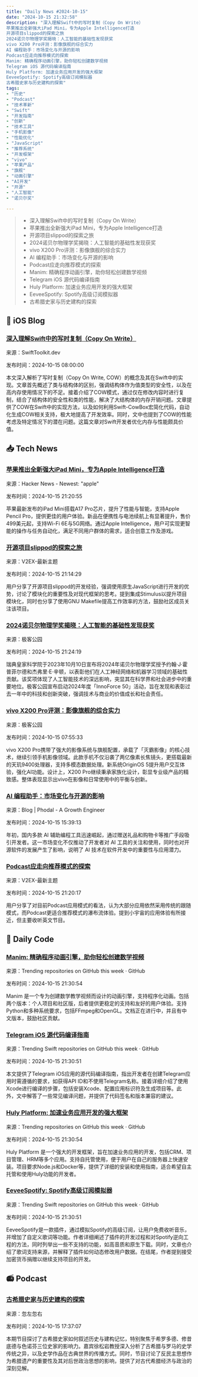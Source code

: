 ```yaml
---
title: "Daily News #2024-10-15"
date: "2024-10-15 21:32:58"
description: "深入理解Swift中的写时复制（Copy On Write）
苹果推出全新强大iPad Mini，专为Apple Intelligence打造
开源项目slippod的探索之旅
2024诺贝尔物理学奖揭晓：人工智能的基础性发现获奖
vivo X200 Pro评测：影像旗舰的综合实力
AI 编程助手：市场变化与开源的影响
Podcast应走向推荐模式的探索
Manim: 精确程序动画引擎，助你轻松创建数学视频
Telegram iOS 源代码编译指南
Huly Platform: 加速业务应用开发的强大框架
EeveeSpotify: Spotify高级订阅模拟器
古希腊史家与历史建构的探索"
tags: 
- "历史"
- "Podcast"
- "技术革新"
- "Swift"
- "开发指南"
- "创新"
- "技术工具"
- "手机影像"
- "性能优化"
- "JavaScript"
- "推荐系统"
- "开发框架"
- "vivo"
- "苹果产品"
- "旗舰"
- "动画引擎"
- "AI开发"
- "开源"
- "人工智能"
- "诺贝尔奖"

---
```


> - 深入理解Swift中的写时复制（Copy On Write）
> - 苹果推出全新强大iPad Mini，专为Apple Intelligence打造
> - 开源项目slippod的探索之旅
> - 2024诺贝尔物理学奖揭晓：人工智能的基础性发现获奖
> - vivo X200 Pro评测：影像旗舰的综合实力
> - AI 编程助手：市场变化与开源的影响
> - Podcast应走向推荐模式的探索
> - Manim: 精确程序动画引擎，助你轻松创建数学视频
> - Telegram iOS 源代码编译指南
> - Huly Platform: 加速业务应用开发的强大框架
> - EeveeSpotify: Spotify高级订阅模拟器
> - 古希腊史家与历史建构的探索

## 🍎 iOS Blog

### [深入理解Swift中的写时复制（Copy On Write）](https://swifttoolkit.dev/posts/copy-on-write-cowbox)

来源：SwiftToolkit.dev

发布时间：2024-10-15 08:00:00

本文深入解析了写时复制（Copy On Write, COW）的概念及其在Swift中的实现。文章首先概述了类与结构体的区别，强调结构体作为值类型的安全性，以及在高内存使用情况下的不足。接着介绍了COW模式，通过仅在修改内容时进行复制，结合了结构体的安全性和类的性能，解决了大结构体的内存开销问题。文章提供了COW在Swift中的实现方法，以及如何利用Swift-CowBox宏简化代码，自动化生成COW相关支持，极大地提高了开发效率。同时，文中也提到了COW的性能考虑及特定情况下的潜在问题。这篇文章对Swift开发者优化内存与性能颇具价值。

## 📥 Tech News

### [苹果推出全新强大iPad Mini，专为Apple Intelligence打造](https://www.apple.com/newsroom/2024/10/apple-introduces-powerful-new-ipad-mini-built-for-apple-intelligence/)

来源：Hacker News - Newest: "apple"

发布时间：2024-10-15 21:20:55

苹果最新发布的iPad Mini搭载A17 Pro芯片，提升了性能与智能，支持Apple Pencil Pro，提供更佳的用户体验。新品在便携性与电池续航上有显著提升，售价499美元起，支持Wi-Fi 6E与5G网络。通过Apple Intelligence，用户可实现更智能的操作与任务自动化，满足不同用户群体的需求，适合创意工作及游戏。

### [开源项目slippod的探索之旅](https://www.v2ex.com/t/1080597)

来源：V2EX-最新主题

发布时间：2024-10-15 21:14:29

用户分享了开源项目slippod的开发经验，强调使用原生JavaScript进行开发的优势，讨论了模块化的重要性及对现代框架的思考。提到集成Stimulus以提升项目模块化，同时也分享了使用GNU Makefile提高工作效率的方法，鼓励社区成员关注该项目。

### [2024诺贝尔物理学奖揭晓：人工智能的基础性发现获奖](http://www.geekpark.net/news/341834)

来源：极客公园

发布时间：2024-10-15 21:24:19

瑞典皇家科学院于2023年10月10日宣布将2024年诺贝尔物理学奖授予约翰·J·霍普菲尔德和杰弗里·E·辛顿，以表彰他们在人工神经网络和机器学习领域的基础性贡献。该奖项体现了人工智能技术的深远影响，突显其在科学界和社会进步中的重要地位。极客公园宣布启动2024年度「InnoForce 50」活动，旨在发现和表彰过去一年中的科技和创新突破，强调技术与商业的价值成长和社会责任。

### [vivo X200 Pro评测：影像旗舰的综合实力](http://www.geekpark.net/news/341781)

来源：极客公园

发布时间：2024-10-15 07:55:33

vivo X200 Pro携带了强大的影像系统与旗舰配置，承载了「灭霸影像」的核心技术，继续引领手机影像领域。此款手机不仅沿袭了两亿像素长焦镜头，更搭载最新的天玑9400处理器，支持多模态数据处理。新系统OriginOS 5提升用户交互体验，强化AI功能。设计上，X200 Pro继续秉承家族化设计，彰显专业级产品的精致感。整体表现显示出vivo在影像和日常使用中的平衡与创新。

### [AI 编程助手：市场变化与开源的影响](http://www.phodal.com/blog/shires-1-0-release-ai-programming-assistant-tool-integration-software-development/)

来源：Blog | Phodal - A Growth Engineer

发布时间：2024-10-15 15:39:13

年初，国内多款 AI 辅助编程工具迅速崛起，通过赠送礼品和购物卡等推广手段吸引开发者。这一市场变化不仅推动了开发者对 AI 工具的关注和使用，同时也对开源软件的发展产生了影响，说明了 AI 技术在软件开发中的重要性与应用潜力。

### [Podcast应走向推荐模式的探索](https://www.v2ex.com/t/1080600)

来源：V2EX-最新主题

发布时间：2024-10-15 21:20:17

用户分享了对目前Podcast应用模式的看法，认为大部分应用依然采用传统的跟随模式，而Podcast更适合推荐模式的瀑布流体验。提到小宇宙的应用体验有所接近，但主要收听英文节目。

## 💾 Daily Code

### [Manim: 精确程序动画引擎，助你轻松创建数学视频](https://github.com/3b1b/manim)

来源：Trending repositories on GitHub this week · GitHub

发布时间：2024-10-15 21:30:54

Manim 是一个专为创建数学教学视频而设计的动画引擎，支持程序化动画。包括两个版本：个人项目和社区版，后者提供更稳定的支持和友好的用户体验。支持Python和多种系统要求，包括FFmpeg和OpenGL。文档正在进行中，并且有中文版本，鼓励社区贡献。

### [Telegram iOS 源代码编译指南](https://github.com/TelegramMessenger/Telegram-iOS)

来源：Trending Swift repositories on GitHub this week · GitHub

发布时间：2024-10-15 21:30:51

本文提供了Telegram iOS应用的源代码编译指南，指出开发者在创建Telegram应用时需遵循的要求，如获得API ID和不使用Telegram名称。接着详细介绍了使用Xcode进行编译的步骤，包括安装Xcode、配置应用标识符及生成项目等。此外，文中解答了一些常见编译问题，并提供了代码签名和版本兼容的建议。

### [Huly Platform: 加速业务应用开发的强大框架](https://github.com/hcengineering/platform)

来源：Trending repositories on GitHub this week · GitHub

发布时间：2024-10-15 21:30:54

Huly Platform 是一个强大的开发框架，旨在加速业务应用的开发，包括CRM、项目管理、HRM等多个应用。支持自托管使用，便于用户在自己的服务器上快速安装。项目要求Node.js和Docker等，提供了详细的安装和使用指南，适合希望自主托管和使用Huly功能的开发者。

### [EeveeSpotify: Spotify高级订阅模拟器](https://github.com/whoeevee/EeveeSpotify)

来源：Trending Swift repositories on GitHub this week · GitHub

发布时间：2024-10-15 21:30:51

EeveeSpotify是一款插件，通过模拟Spotify的高级订阅，让用户免费收听音乐，并增加了自定义歌词等功能。作者详细阐述了插件的开发过程和对Spotify逆向工程的方法，同时列举出一些不支持的功能，如高音质和原生下载。同时，文章也介绍了歌词支持来源，并解释了插件如何动态修改用户数据。在结尾，作者提到接受加密货币捐赠以继续支持项目的开发。

## 📻 Podcast

### [古希腊史家与历史建构的探索](https://www.xiaoyuzhoufm.com/episode/670e37c40d2f24f28947f5c5)

来源：忽左忽右

发布时间：2024-10-15 17:37:07

本期节目探讨了古希腊史家如何叙述历史与建构记忆，特别聚焦于希罗多德、修昔底德与色诺芬三位史家的影响力。嘉宾徐松岩教授深入分析了古希腊与罗马的史学传统之异，以及史学作品在古典世界的传播方式。同时，节目讨论了反民主思想作为希腊遗产的重要性及其对后世政治思想的影响，提供了对古代希腊经济与政治的深刻见解。
